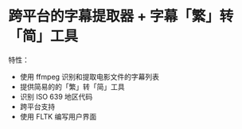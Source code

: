 # 跨平台的字幕提取器 + 字幕「繁」转「简」工具

特性：
 - 使用 ffmpeg 识别和提取电影文件的字幕列表
 - 提供简易的的「繁」转「简」工具
 - 识别 ISO 639 地区代码
 - 跨平台支持
 - 使用 FLTK 编写用户界面
